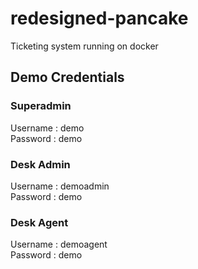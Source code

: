 # redesigned-pancake
Ticketing system running on docker

## Demo Credentials
### Superadmin   
Username : demo   
Password : demo   

### Desk Admin   
Username : demoadmin   
Password : demo   

### Desk Agent
Username : demoagent   
Password : demo   
